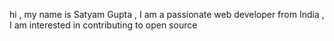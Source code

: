 hi , my name is Satyam Gupta ,
I am a passionate web developer from India ,
I am interested in contributing to open source
